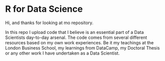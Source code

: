# R for Data Science

Hi, and thanks for looking at mo repository.

In this repo I upload code that I believe is an essential part of a Data Scientists day-to-day arsenal. The code comes from several different resources based on my own work experiences. Be it my teachings at the London Business School, my learnings from DataCamp, my Doctoral Thesis or any other work I have undertaken as a Data Scientist.
